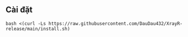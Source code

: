 
## Cài đặt 
```
bash <(curl -Ls https://raw.githubusercontent.com/DauDau432/XrayR-release/main/install.sh)
```
